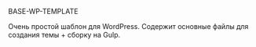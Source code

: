 BASE-WP-TEMPLATE

Очень простой шаблон для WordPress. Содержит основные файлы для создания темы + сборку на Gulp.
